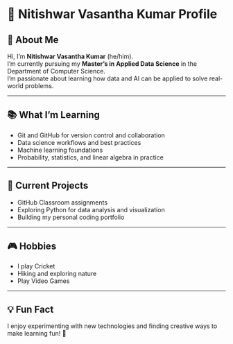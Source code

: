 # 🌟 Nitishwar Vasantha Kumar Profile

## 👤 About Me
Hi, I’m **Nitishwar Vasantha Kumar** (he/him).  
I’m currently pursuing my **Master’s in Applied Data Science** in the Department of Computer Science.  
I’m passionate about learning how data and AI can be applied to solve real-world problems.  

---

## 📚 What I’m Learning
- Git and GitHub for version control and collaboration  
- Data science workflows and best practices  
- Machine learning foundations  
- Probability, statistics, and linear algebra in practice  

---

## 🎯 Current Projects
- GitHub Classroom assignments  
- Exploring Python for data analysis and visualization  
- Building my personal coding portfolio  

---

## 🎮 Hobbies
- I play Cricket 
- Hiking and exploring nature  
- Play Video Games

---

## 💡 Fun Fact
I enjoy experimenting with new technologies and finding creative ways to make learning fun! 🚀
